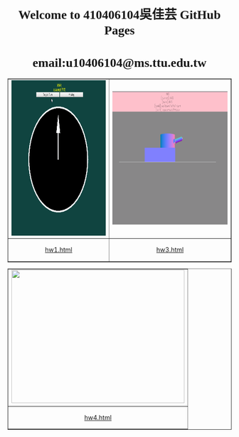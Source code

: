 <h1 align="center"><font face="Bookman Old Style">Welcome to 410406104吳佳芸 GitHub Pages</font>
</h1>
<h1 align="center"><font face="Bookman Old Style">email:u10406104@ms.ttu.edu.tw</font></h1>
<table border="1" width="100%">
	<tr>
		<td width="389">
		<img border="0" src="hw1/hw1.gif" width="389" height="350"></td>
		<td width="490">
		<img border="0" src="hw3/hw3.gif" width="490" height="300"></td>
	</tr>
	<tr>
		<td width="389">
		<p align="center">
		<a href="http://yun100125.github.io/git/hw1/hw1.html">
		hw1.html</a></td>
		<td width="389">
		<p align="center">
		<a href="http://yun100125.github.io/git/hw3/hw3.html">
		hw3.html</a></td>
	</tr>
</table>

<table border="1" width="100%">
	<tr>
		<td width="389">
		<img border="0" src="hw4/hw4.gif" width="389" height="300"></td>
	</tr>
	<tr>
		<td width="389">
		<p align="center">
		<a href="http://yun100125.github.io/git/hw4/hw4.html">
		hw4.html</a>



